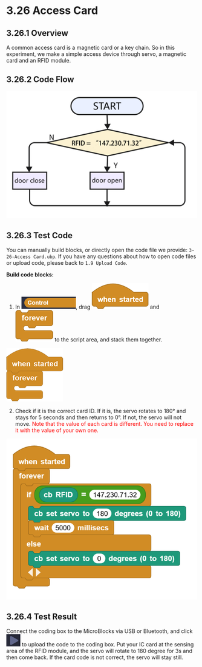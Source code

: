 # 3.26 Access Card

## 3.26.1 Overview

A common access card is a  magnetic card or a key chain. So in this experiment, we make a simple access device through servo, a magnetic card and an RFID module.

## 3.26.2 Code Flow

![t170](./media/t170.png)

## 3.26.3 Test Code

You can manually build blocks, or directly open the code file we provide: `3-26-Access Card.ubp`. If you have any questions about how to open code files or upload code, please back to `1.9 Upload Code`.

**Build code blocks:**

1. In ![](./media/control.png), drag ![](./media/t1.png) and ![](./media/t2.png) to the script area, and stack them together.

![t34](./media/t34.png)

2. Check if it is the correct card ID. If it is, the servo rotates to 180° and stays for 5 seconds and then returns to 0°. If not, the servo will not move. <span style="color:red;">Note that the value of each card is different. You need to replace it with the value of your own one.</span>

![t171](./media/t171.png)

## 3.26.4 Test Result

Connect the coding box to the MicroBlocks via USB or Bluetooth, and click ![t59](./media/t59.png) to upload the code to the coding box. Put your IC card at the sensing area of the RFID module, and the servo will rotate to 180 degree for 3s and then come back. If the card code is not correct, the servo will stay still.